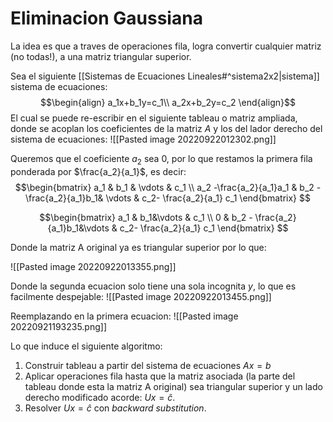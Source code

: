 # Eliminacion Gaussiana

La idea es que a traves de operaciones fila, logra convertir cualquier matriz (no todas!),  a una matriz triangular superior.

Sea el siguiente [[Sistemas de Ecuaciones Lineales#^sistema2x2|sistema]] sistema de ecuaciones:
$$\begin{align}
 a_1x+b_1y=c_1\\
 a_2x+b_2y=c_2
 \end{align}$$
El cual se puede re-escribir en el siguiente tableau o matriz ampliada, donde se acoplan los coeficientes de la matriz $A$ y los del lador derecho del sistema de ecuaciones:
![[Pasted image 20220922012302.png]]

Queremos que el coeficiente $a_2$ sea 0, por lo que restamos la primera fila ponderada por $\frac{a_2}{a_1}$, es decir:$$\begin{bmatrix}  
a_1 & b_1 & \vdots & c_1 \\  
a_2 -\frac{a_2}{a_1}a_1 & b_2 - \frac{a_2}{a_1}b_1& \vdots &  c_2- \frac{a_2}{a_1} c_1
\end{bmatrix}
$$

$$\begin{bmatrix}  
a_1 & b_1&\vdots & c_1 \\  
0 & b_2 - \frac{a_2}{a_1}b_1&\vdots & c_2- \frac{a_2}{a_1} c_1
\end{bmatrix}
$$

Donde la matriz A original ya es triangular superior por lo que:

![[Pasted image 20220922013355.png]]

Donde la segunda ecuacion solo tiene una sola incognita $y$, lo que es facilmente despejable:
![[Pasted image 20220922013455.png]]

Reemplazando en la primera ecuacion: 
![[Pasted image 20220921193235.png]]

Lo que induce el siguiente algoritmo:

1. Construir tableau a partir del sistema de ecuaciones $Ax=b$
2. Aplicar operaciones fila hasta que la matriz asociada (la parte del tableau donde esta la matriz A original) sea triangular superior y un lado derecho modificado acorde: $Ux=\hat{c}$.
3. Resolver $Ux=\hat{c}$ con *backward substitution*.